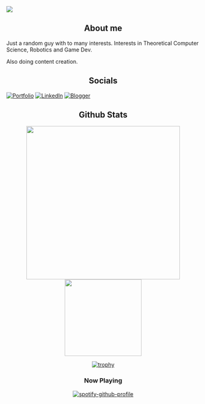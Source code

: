![](https://komarev.com/ghpvc/?username=CodingNossel&abbreviated=true&style=plastic&color=orange)
<div align="center"> 
  <h2>About me</h3>
</div>
Just a random guy with to many interests.
Interests in Theoretical Computer Science, Robotics and Game Dev.

Also doing content creation.

<div align="center"> 
  <h2>Socials</h3>
</div>

[![Portfolio](https://img.shields.io/badge/-Portfolio-943be7?style=for-the-badge&logo=link&logoColor=white)](https://your-portfolio-link)
[![LinkedIn](https://img.shields.io/badge/-LinkedIn-0077B5?style=for-the-badge&logo=linkedin&logoColor=white)](https://linkedin.com/in/your-profile)
[![Blogger](https://img.shields.io/badge/Blogger-FF5722?style=for-the-badge&logo=blogger&logoColor=white)](https://your-blog)



<div align="center"> 
  <h2>Github Stats</h3>
</div>
<div align="center"> 
  
<a href="https://github.com/anuraghazra/convoychat">
  <img height=400 align="center" src="https://github-readme-stats.vercel.app/api/top-langs?username=CodingNossel&layout=donut-vertical&card_width=320" />
</a>
<a href="https://github.com/anuraghazra/github-readme-stats">
  <img height=200 align="center" src="https://github-readme-stats.vercel.app/api?username=CodingNossel&show_icons=true&theme=synthwave&include_all_commits=true" />
</a>

[![trophy](https://github-profile-trophy.vercel.app/?username=CodingNossel&theme=dracula)](https://github.com/ryo-ma/github-profile-trophy)
</div>

<div align="center"> 
  <h3>Now Playing</h3>
</div>
<div align="center"> 

  [![spotify-github-profile](https://spotify-github-profile.kittinanx.com/api/view?uid=11153174870&cover_image=true&theme=default&show_offline=true&background_color=ddc29b&interchange=true&bar_color=cff5a5&bar_color_cover=false)](https://spotify-github-profile.kittinanx.com/api/view?uid=11153174870&redirect=true)

</div>
<!--
**CodingNossel/CodingNossel** is a ✨ _special_ ✨ repository because its `README.md` (this file) appears on your GitHub profile.

Here are some ideas to get you started:

- 🔭 I’m currently working on ...
- 🌱 I’m currently learning ...
- 👯 I’m looking to collaborate on ...
- 🤔 I’m looking for help with ...
- 💬 Ask me about ...
- 📫 How to reach me: ...
- 😄 Pronouns: ...
- ⚡ Fun fact: ...
-->
